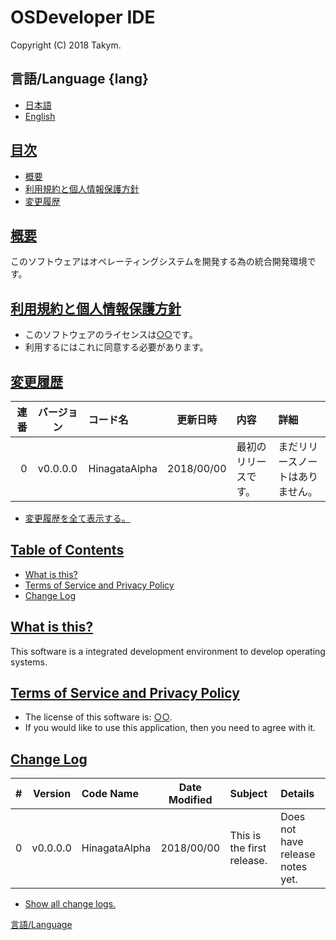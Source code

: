 # OSDeveloper IDE
Copyright (C) 2018 Takym.

## 言語/Language {lang}
* [日本語](#ja_index)
* [English](#en_index)

<!-- 日本語 -->
## <a href="#ja_index" id="ja_index">目次</a>
* [概要](#ja_summary)
* [利用規約と個人情報保護方針](#ja_license)
* [変更履歴](#ja_versions)

## <a href="#ja_summary" id="ja_summary">概要</a>
このソフトウェアはオペレーティングシステムを開発する為の統合開発環境です。

## <a href="#ja_license" id="ja_license">利用規約と個人情報保護方針</a>
- このソフトウェアのライセンスは[○○](./LICENSE.txt)です。
- 利用するにはこれに同意する必要があります。

## <a href="#ja_versions" id="ja_versions">変更履歴</a>
|連番|バージョン|コード名|更新日時|内容|詳細|
|--:|:-:|:--|:-:|:--|:--|
|0|v0.0.0.0|HinagataAlpha|2018/00/00|最初のリリースです。|まだリリースノートはありません。|
* [変更履歴を全て表示する。](./CHANGELOG.ja.md)


<!-- English -->
## <a href="#en_index" id="en_index">Table of Contents</a>
* [What is this?](#en_summary)
* [Terms of Service and Privacy Policy](#en_license)
* [Change Log](#en_versions)

## <a href="#en_summary" id="en_summary">What is this?</a>
This software is a integrated development environment to develop operating systems.

## <a href="#en_license" id="en_license">Terms of Service and Privacy Policy</a>
- The license of this software is: [○○](./LICENSE.txt).
- If you would like to use this application, then you need to agree with it.

## <a href="#en_versions" id="en_versions">Change Log</a>
|#|Version|Code Name|Date Modified|Subject|Details|
|--:|:-:|:--|:-:|:--|:--|
|0|v0.0.0.0|HinagataAlpha|2018/00/00|This is the first release.|Does not have release notes yet.|
* [Show all change logs.](./CHANGELOG.en.md)


[言語/Language](#lang)
